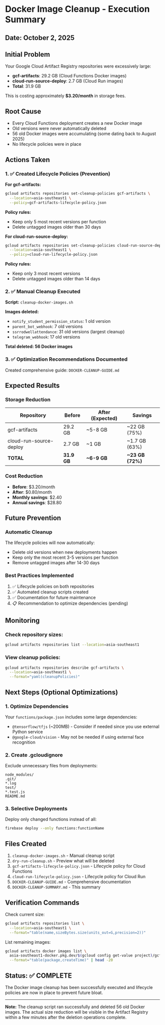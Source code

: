 # Docker Image Cleanup - Execution Summary

## Date: October 2, 2025

## Initial Problem
Your Google Cloud Artifact Registry repositories were excessively large:
- **gcf-artifacts**: 29.2 GB (Cloud Functions Docker images)
- **cloud-run-source-deploy**: 2.7 GB (Cloud Run images)
- **Total**: 31.9 GB

This is costing approximately **$3.20/month** in storage fees.

## Root Cause
- Every Cloud Functions deployment creates a new Docker image
- Old versions were never automatically deleted
- 56 old Docker images were accumulating (some dating back to August 2025)
- No lifecycle policies were in place

## Actions Taken

### 1. ✅ Created Lifecycle Policies (Prevention)

**For gcf-artifacts:**
```bash
gcloud artifacts repositories set-cleanup-policies gcf-artifacts \
  --location=asia-southeast1 \
  --policy=gcf-artifacts-lifecycle-policy.json
```

**Policy rules:**
- Keep only 5 most recent versions per function
- Delete untagged images older than 30 days

**For cloud-run-source-deploy:**
```bash
gcloud artifacts repositories set-cleanup-policies cloud-run-source-deploy \
  --location=asia-southeast1 \
  --policy=cloud-run-lifecycle-policy.json
```

**Policy rules:**
- Keep only 3 most recent versions
- Delete untagged images older than 14 days

### 2. ✅ Manual Cleanup Executed

**Script:** `cleanup-docker-images.sh`

**Images deleted:**
- `notify_student_permission_status`: 1 old version
- `parent_bot_webhook`: 7 old versions
- `ssrrodwellattendance`: 31 old versions (largest cleanup)
- `telegram_webhook`: 17 old versions

**Total deleted: 56 Docker images**

### 3. ✅ Optimization Recommendations Documented

Created comprehensive guide: `DOCKER-CLEANUP-GUIDE.md`

## Expected Results

### Storage Reduction
| Repository | Before | After (Expected) | Savings |
|------------|--------|------------------|---------|
| gcf-artifacts | 29.2 GB | ~5-8 GB | ~22 GB (75%) |
| cloud-run-source-deploy | 2.7 GB | ~1 GB | ~1.7 GB (63%) |
| **TOTAL** | **31.9 GB** | **~6-9 GB** | **~23 GB (72%)** |

### Cost Reduction
- **Before**: $3.20/month
- **After**: $0.80/month
- **Monthly savings**: $2.40
- **Annual savings**: $28.80

## Future Prevention

### Automatic Cleanup
The lifecycle policies will now automatically:
- Delete old versions when new deployments happen
- Keep only the most recent 3-5 versions per function
- Remove untagged images after 14-30 days

### Best Practices Implemented
1. ✅ Lifecycle policies on both repositories
2. ✅ Automated cleanup scripts created
3. ✅ Documentation for future maintenance
4. 📋 Recommendation to optimize dependencies (pending)

## Monitoring

### Check repository sizes:
```bash
gcloud artifacts repositories list --location=asia-southeast1
```

### View cleanup policies:
```bash
gcloud artifacts repositories describe gcf-artifacts \
  --location=asia-southeast1 \
  --format="yaml(cleanupPolicies)"
```

## Next Steps (Optional Optimizations)

### 1. Optimize Dependencies
Your `functions/package.json` includes some large dependencies:
- `@tensorflow/tfjs` (~200MB) - Consider if needed since you use external Python service
- `@google-cloud/vision` - May not be needed if using external face recognition

### 2. Create .gcloudignore
Exclude unnecessary files from deployments:
```
node_modules/
.git/
*.log
test/
*.test.js
README.md
```

### 3. Selective Deployments
Deploy only changed functions instead of all:
```bash
firebase deploy --only functions:functionName
```

## Files Created
1. `cleanup-docker-images.sh` - Manual cleanup script
2. `dry-run-cleanup.sh` - Preview what will be deleted
3. `gcf-artifacts-lifecycle-policy.json` - Lifecycle policy for Cloud Functions
4. `cloud-run-lifecycle-policy.json` - Lifecycle policy for Cloud Run
5. `DOCKER-CLEANUP-GUIDE.md` - Comprehensive documentation
6. `DOCKER-CLEANUP-SUMMARY.md` - This summary

## Verification Commands

Check current size:
```bash
gcloud artifacts repositories list \
  --location=asia-southeast1 \
  --format="table(name,sizeBytes.size(units_out=G,precision=2))"
```

List remaining images:
```bash
gcloud artifacts docker images list \
  asia-southeast1-docker.pkg.dev/$(gcloud config get-value project)/gcf-artifacts \
  --format="table(package,createTime)" | head -20
```

## Status: ✅ COMPLETE

The Docker image cleanup has been successfully executed and lifecycle policies are now in place to prevent future bloat.

---

**Note:** The cleanup script ran successfully and deleted 56 old Docker images. The actual size reduction will be visible in the Artifact Registry within a few minutes after the deletion operations complete.
